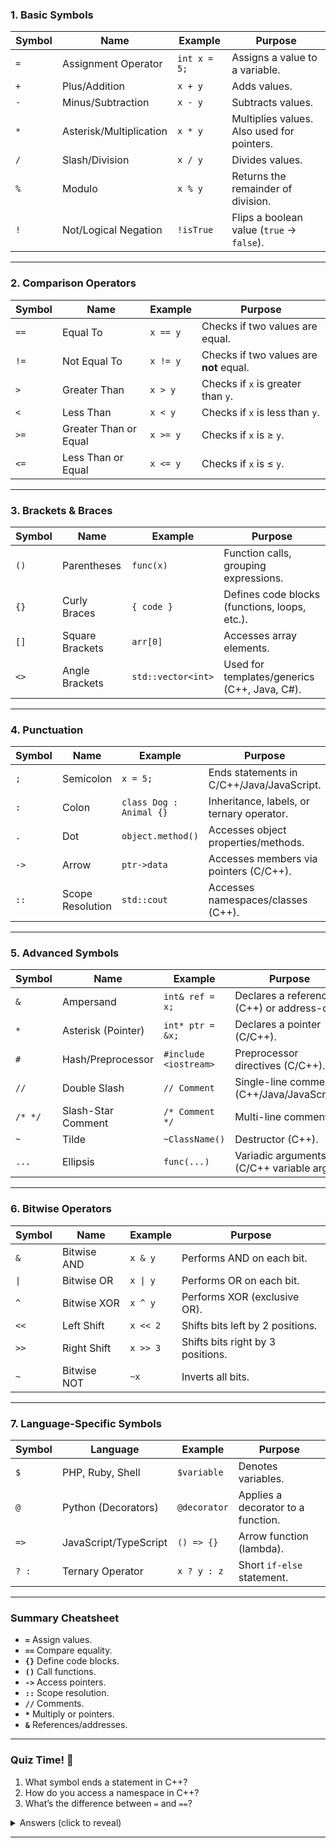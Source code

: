 ### **1. Basic Symbols**
| **Symbol** | **Name**               | **Example**             | **Purpose**                                  |
|------------|------------------------|-------------------------|----------------------------------------------|
| `=`        | Assignment Operator    | `int x = 5;`            | Assigns a value to a variable.              |
| `+`        | Plus/Addition          | `x + y`                 | Adds values.                                 |
| `-`        | Minus/Subtraction      | `x - y`                 | Subtracts values.                            |
| `*`        | Asterisk/Multiplication| `x * y`                 | Multiplies values. Also used for pointers.  |
| `/`        | Slash/Division         | `x / y`                 | Divides values.                              |
| `%`        | Modulo                 | `x % y`                 | Returns the remainder of division.          |
| `!`        | Not/Logical Negation   | `!isTrue`               | Flips a boolean value (`true` → `false`).   |

---

### **2. Comparison Operators**
| **Symbol** | **Name**               | **Example**             | **Purpose**                                  |
|------------|------------------------|-------------------------|----------------------------------------------|
| `==`       | Equal To               | `x == y`                | Checks if two values are equal.             |
| `!=`       | Not Equal To           | `x != y`                | Checks if two values are **not** equal.     |
| `>`        | Greater Than           | `x > y`                 | Checks if `x` is greater than `y`.          |
| `<`        | Less Than              | `x < y`                 | Checks if `x` is less than `y`.             |
| `>=`       | Greater Than or Equal  | `x >= y`                | Checks if `x` is ≥ `y`.                     |
| `<=`       | Less Than or Equal     | `x <= y`                | Checks if `x` is ≤ `y`.                     |

---

### **3. Brackets & Braces**
| **Symbol** | **Name**               | **Example**             | **Purpose**                                  |
|------------|------------------------|-------------------------|----------------------------------------------|
| `()`       | Parentheses            | `func(x)`               | Function calls, grouping expressions.       |
| `{}`       | Curly Braces           | `{ code }`              | Defines code blocks (functions, loops, etc.).|
| `[]`       | Square Brackets        | `arr[0]`                | Accesses array elements.                    |
| `<>`       | Angle Brackets         | `std::vector<int>`      | Used for templates/generics (C++, Java, C#).|

---

### **4. Punctuation**
| **Symbol** | **Name**               | **Example**             | **Purpose**                                  |
|------------|------------------------|-------------------------|----------------------------------------------|
| `;`        | Semicolon              | `x = 5;`                | Ends statements in C/C++/Java/JavaScript.   |
| `:`        | Colon                  | `class Dog : Animal {}` | Inheritance, labels, or ternary operator.   |
| `.`        | Dot                    | `object.method()`       | Accesses object properties/methods.         |
| `->`       | Arrow                  | `ptr->data`             | Accesses members via pointers (C/C++).      |
| `::`       | Scope Resolution       | `std::cout`             | Accesses namespaces/classes (C++).          |

---

### **5. Advanced Symbols**
| **Symbol** | **Name**               | **Example**             | **Purpose**                                  |
|------------|------------------------|-------------------------|----------------------------------------------|
| `&`        | Ampersand              | `int& ref = x;`         | Declares a reference (C++) or address-of.   |
| `*`        | Asterisk (Pointer)     | `int* ptr = &x;`        | Declares a pointer (C/C++).                 |
| `#`        | Hash/Preprocessor      | `#include <iostream>`   | Preprocessor directives (C/C++).            |
| `//`       | Double Slash           | `// Comment`            | Single-line comment (C++/Java/JavaScript).  |
| `/* */`    | Slash-Star Comment     | `/* Comment */`         | Multi-line comment.                         |
| `~`        | Tilde                  | `~ClassName()`          | Destructor (C++).                           |
| `...`      | Ellipsis               | `func(...)`             | Variadic arguments (C/C++ variable args).   |

---

### **6. Bitwise Operators**
| **Symbol** | **Name**               | **Example**             | **Purpose**                                  |
|------------|------------------------|-------------------------|----------------------------------------------|
| `&`        | Bitwise AND            | `x & y`                 | Performs AND on each bit.                   |
| `\|`       | Bitwise OR             | `x \| y`                | Performs OR on each bit.                    |
| `^`        | Bitwise XOR            | `x ^ y`                 | Performs XOR (exclusive OR).                |
| `<<`       | Left Shift             | `x << 2`                | Shifts bits left by 2 positions.            |
| `>>`       | Right Shift            | `x >> 3`                | Shifts bits right by 3 positions.           |
| `~`        | Bitwise NOT            | `~x`                    | Inverts all bits.                           |

---

### **7. Language-Specific Symbols**
| **Symbol** | **Language**           | **Example**             | **Purpose**                                  |
|------------|------------------------|-------------------------|----------------------------------------------|
| `$`        | PHP, Ruby, Shell       | `$variable`             | Denotes variables.                          |
| `@`        | Python (Decorators)    | `@decorator`            | Applies a decorator to a function.          |
| `=>`       | JavaScript/TypeScript  | `() => {}`              | Arrow function (lambda).                    |
| `? :`      | Ternary Operator       | `x ? y : z`             | Short `if-else` statement.                  |

---

### **Summary Cheatsheet**
- **`=`** Assign values.  
- **`==`** Compare equality.  
- **`{}`** Define code blocks.  
- **`()`** Call functions.  
- **`->`** Access pointers.  
- **`::`** Scope resolution.  
- **`//`** Comments.  
- **`*`** Multiply or pointers.  
- **`&`** References/addresses.  

---

### **Quiz Time!** 🧠  
1. What symbol ends a statement in C++?  
2. How do you access a namespace in C++?  
3. What’s the difference between `=` and `==`?  

<details>
<summary>Answers (click to reveal)</summary>

1. **`;`** (semicolon).  
2. **`::`** (scope resolution operator).  
3. **`=`** assigns a value, **`==`** checks equality.  
</details>

---
